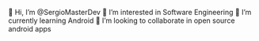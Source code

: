 👋 Hi, I’m @SergioMasterDev
👀 I’m interested in Software Engineering
🌱 I’m currently learning Android
💞️ I’m looking to collaborate in open source android apps

